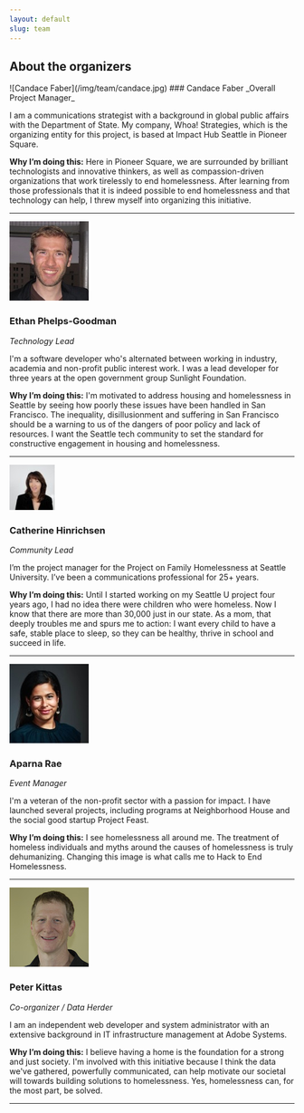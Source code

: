 ```yaml
---
layout: default
slug: team
---
```


## About the organizers
<p></p>
![Candace Faber](/img/team/candace.jpg)
### Candace Faber
_Overall Project Manager_

I am a communications strategist with a background in global public affairs with the Department of State. My company, Whoa! Strategies, which is the organizing entity for this project, is based at Impact Hub Seattle in Pioneer Square.

**Why I’m doing this:** Here in Pioneer Square, we are surrounded by brilliant technologists and innovative thinkers, as well as compassion-driven organizations that work tirelessly to end homelessness. After learning from those professionals that it is indeed possible to end homelessness and that technology can help, I threw myself into organizing this initiative.

***

![Ethan Phelps-Goodman](/img/team/ethan.jpg)
### Ethan Phelps-Goodman
_Technology Lead_

I'm a software developer who's alternated between working in industry, academia and non-profit public interest work. I was a lead developer for three years at the open government group Sunlight Foundation.

**Why I’m doing this:** I'm motivated to address housing and homelessness in Seattle by seeing how poorly these issues have been handled in San Francisco. The inequality, disillusionment and suffering in San Francisco should be a warning to us of the dangers of poor policy and lack of resources. I want the Seattle tech community to set the standard for constructive engagement in housing and homelessness.

***

![Catherine Hinrichsen](/img/team/catherine.jpg)
### Catherine Hinrichsen
_Community Lead_

I’m the project manager for the Project on Family Homelessness at Seattle University. I’ve been a communications professional for 25+ years.

**Why I’m doing this:** Until I started working on my Seattle U project four years ago, I had no idea there were children who were homeless. Now I know that there are more than 30,000 just in our state. As a mom, that deeply troubles me and spurs me to action: I want every child to have a safe, stable place to sleep, so they can be healthy, thrive in school and succeed in life.

***

![Aparna Rae](/img/team/aparna.jpeg)
### Aparna Rae
_Event Manager_

I'm a veteran of the non-profit sector with a passion for impact. I have launched several projects, including programs at Neighborhood House and the social good startup Project Feast. 

**Why I’m doing this:** I see homelessness all around me. The treatment of homeless individuals and myths around the causes of homelessness is truly dehumanizing. Changing this image is what calls me to Hack to End Homelessness.

***

![Peter Kittas](/img/team/peter.jpg)
### Peter Kittas
_Co-organizer / Data Herder_

I am an independent web developer and system administrator with an extensive background in IT infrastructure management at Adobe Systems.

**Why I’m doing this:** I believe having a home is the foundation for a strong and just society. I'm involved with this initiative because I think the data we've gathered, powerfully communicated, can help motivate our societal will towards building solutions to homelessness. Yes, homelessness can, for the most part, be solved.

***
